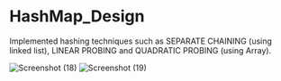 # HashMap_Design
Implemented hashing techniques such as SEPARATE CHAINING (using linked list), LINEAR PROBING and QUADRATIC PROBING (using Array).

![Screenshot (18)](https://user-images.githubusercontent.com/106226391/185597661-a5dece6f-ab1b-40b6-9896-708e70571a94.png)
![Screenshot (19)](https://user-images.githubusercontent.com/106226391/185597651-d96682b0-da41-4ef0-acdd-7ca0b041abf6.png)
